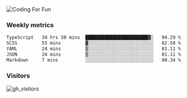 ![Coding For Fun](https://glitch-art.vercel.app/api/simple?word=<Rise%20/>)

### Weekly metrics

<!--START_SECTION:waka-->

```txt
TypeScript   34 hrs 50 mins  ███████████████████████▓░   94.29 %
SCSS         55 mins         ▓░░░░░░░░░░░░░░░░░░░░░░░░   02.50 %
YAML         24 mins         ▒░░░░░░░░░░░░░░░░░░░░░░░░   01.11 %
JSON         24 mins         ▒░░░░░░░░░░░░░░░░░░░░░░░░   01.11 %
Markdown     7 mins          ░░░░░░░░░░░░░░░░░░░░░░░░░   00.34 %
```

<!--END_SECTION:waka-->


### Visitors
![gh_visitors](https://profile-counter.glitch.me/okyiww/count.svg)